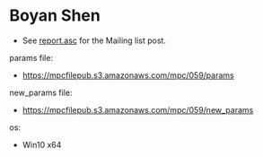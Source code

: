 # Boyan Shen
* See [report.asc](./report.asc) for the Mailing list post.

params file:
* https://mpcfilepub.s3.amazonaws.com/mpc/059/params

new_params file:
* https://mpcfilepub.s3.amazonaws.com/mpc/059/new_params

os: 
* Win10 x64
